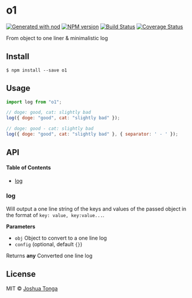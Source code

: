 # o1

[![Generated with nod](https://img.shields.io/badge/generator-nod-2196F3.svg?style=flat-square)](https://github.com/diegohaz/nod)
[![NPM version](https://img.shields.io/npm/v/o1.svg?style=flat-square)](https://npmjs.org/package/o1)
[![Build Status](https://img.shields.io/travis/hellojoshuatonga/o1/master.svg?style=flat-square)](https://travis-ci.org/hellojoshuatonga/o1) [![Coverage Status](https://img.shields.io/codecov/c/github/hellojoshuatonga/o1/master.svg?style=flat-square)](https://codecov.io/gh/hellojoshuatonga/o1/branch/master)

From object to one liner & minimalistic log 

## Install

    $ npm install --save o1

## Usage

```js
import log from "o1";

// doge: good, cat: slightly bad
log({ doge: "good", cat: "slightly bad" });

// doge: good - cat: slightly bad
log({ doge: "good", cat: "slightly bad" }, { separator: ' - ' });
```

## API

<!-- Generated by documentation.js. Update this documentation by updating the source code. -->

#### Table of Contents

-   [log](#log)

### log

Will output a one line string of the keys and values of the passed object
 in the format of `key: value, key:value...`.

**Parameters**

-   `obj`  Object to convert to a one line log
-   `config`   (optional, default `{}`)

Returns **any** Converted one line log

## License

MIT © [Joshua Tonga](https://hellojoshuatonga.github.io)
